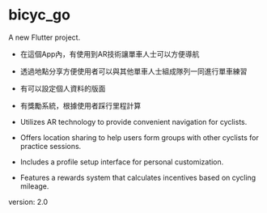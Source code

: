 # bicyc_go

A new Flutter project.

- 在這個App內，有使用到AR技術讓單車人士可以方便導航
- 透過地點分享方便使用者可以與其他單車人士組成隊列一同進行單車練習
- 有可以設定個人資料的版面
- 有獎勵系統，根據使用者踩行里程計算

- Utilizes AR technology to provide convenient navigation for cyclists.
- Offers location sharing to help users form groups with other cyclists for practice sessions.
- Includes a profile setup interface for personal customization.
- Features a rewards system that calculates incentives based on cycling mileage.

version: 2.0
